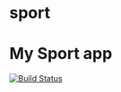 sport
=====

My Sport app
==
[![Build Status](https://travis-ci.org/morozow/sport.svg?branch=master)](https://travis-ci.org/morozow/sport)
